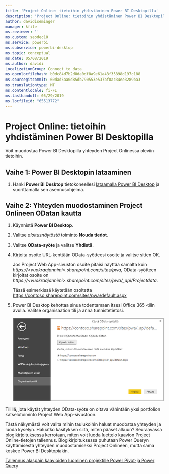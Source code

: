 ```yaml
---
title: 'Project Online: tietoihin yhdistäminen Power BI Desktopilla'
description: 'Project Online: tietoihin yhdistäminen Power BI Desktopilla'
author: davidiseminger
manager: kfile
ms.reviewer: ''
ms.custom: seodec18
ms.service: powerbi
ms.subservice: powerbi-desktop
ms.topic: conceptual
ms.date: 05/08/2019
ms.author: davidi
LocalizationGroup: Connect to data
ms.openlocfilehash: b0dc84d7b2d8da0df8a9e61a43f35898d197c188
ms.sourcegitcommit: 60dad5aa0d85db790553e537bf8ac34ee3289ba3
ms.translationtype: MT
ms.contentlocale: fi-FI
ms.lasthandoff: 05/29/2019
ms.locfileid: "65513772"
---
```

# <a name="project-online-connect-to-data-through-power-bi-desktop"></a>Project Online: tietoihin yhdistäminen Power BI Desktopilla
Voit muodostaa Power BI Desktopilla yhteyden Project Onlinessa oleviin tietoihin.

## <a name="step-1-download-power-bi-desktop"></a>Vaihe 1: Power BI Desktopin lataaminen
1. Hanki **Power BI Desktop** tietokoneellesi [lataamalla Power BI Desktop](http://go.microsoft.com/fwlink/?LinkID=521662) ja suorittamalla sen asennusohjelma.

## <a name="step-2-connect-to-project-online-with-odata"></a>Vaihe 2: Yhteyden muodostaminen Project Onlineen ODatan kautta
1. Käynnistä **Power BI Desktop**.
2. Valitse *aloitusnäytöstä* toiminto **Nouda tiedot**.
3. Valitse **OData-syöte** ja valitse **Yhdistä**.
4. Kirjoita osoite URL-kenttään OData-syötteesi osoite ja valitse sitten OK.
   
   Jos Project Web App-sivuston osoite pitäisi näyttää samalta kuin *https://\<vuokraajannimi\>.sharepoint.com/sites/pwa*, OData-syötteen kirjoitat osoite on *https://\<vuokraajannimi\>.sharepoint.com/sites/pwa/\_api/Projectdata*.
   
   Tässä esimerkissä käytetään osoitetta https://contoso.sharepoint.com/sites/pwa/default.aspx
5. Power BI Desktop kehottaa sinua todentamaan itsesi Office 365 ‑tilin avulla. Valitse organisaation tili ja anna tunnistetietosi.
   
   ![](media/desktop-project-online-connect-to-data/image.png)

Tilillä, jota käytät yhteyden OData-syöte on oltava vähintään yksi portfolion katselutoiminto Project Web App-sivustoon. 

Tästä näkymästä voit valita mihin taulukoihin haluat muodostaa yhteyden ja luoda kyselyn.  Haluatko käsityksen siitä, miten pääset alkuun?  Seuraavassa blogikirjoituksessa kerrotaan, miten voit luoda luettelo kaavion Project Online-tietojen tallennus.  Blogikirjoituksessa puhutaan Power Queryn käyttämisestä yhteyden muodostamiseksi Project Onlineen, mutta sama koskee Power BI Desktopiakin.

[Tallennus alaspäin kaavioiden luominen projektille Power Pivot-ja Power Query](http://blogs.office.com/2014/03/24/creating-burndown-charts-for-project-using-power-pivot-and-power-query/)

